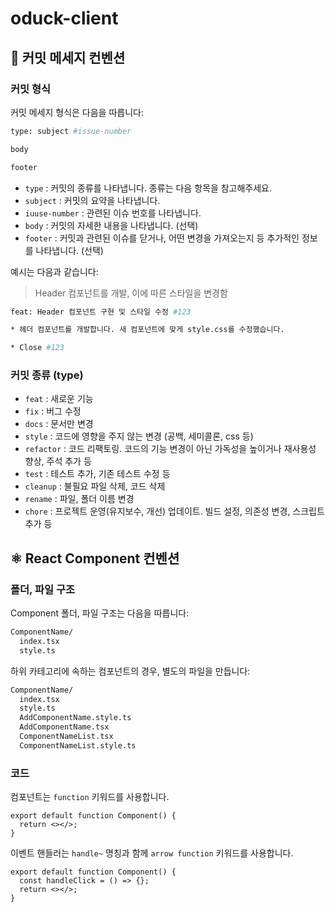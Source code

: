 # oduck-client

## 💬 커밋 메세지 컨벤션

### 커밋 형식

커밋 메세지 형식은 다음을 따릅니다:

```bash
type: subject #issue-number

body

footer
```

- `type` : 커밋의 종류를 나타냅니다. 종류는 다음 항목을 참고해주세요.
- `subject` : 커밋의 요약을 나타냅니다.
- `iuuse-number` : 관련된 이슈 번호를 나타냅니다.
- `body` : 커밋의 자세한 내용을 나타냅니다. (선택)
- `footer` : 커밋과 관련된 이슈를 닫거나, 어떤 변경을 가져오는지 등 추가적인 정보를 나타냅니다. (선택)

예시는 다음과 같습니다:

> Header 컴포넌트를 개발, 이에 따른 스타일을 변경함

```bash
feat: Header 컴포넌트 구현 및 스타일 수정 #123

* 헤더 컴포넌트를 개발합니다. 새 컴포넌트에 맞게 style.css를 수정했습니다.

* Close #123
```

### 커밋 종류 (type)

- `feat` : 새로운 기능
- `fix` : 버그 수정
- `docs` : 문서만 변경
- `style` : 코드에 영향을 주지 않는 변경 (공백, 세미콜론, css 등)
- `refactor` : 코드 리팩토링. 코드의 기능 변경이 아닌 가독성을 높이거나 재사용성 향상, 주석 추가 등
- `test` : 테스트 추가, 기존 테스트 수정 등
- `cleanup` : 불필요 파일 삭제, 코드 삭제
- `rename` : 파일, 폴더 이름 변경
- `chore` : 프로젝트 운영(유지보수, 개선) 업데이트. 빌드 설정, 의존성 변경, 스크립트 추가 등

## ⚛️ React Component 컨벤션
### 폴더, 파일 구조
Component 폴더, 파일 구조는 다음을 따릅니다:
```bash
ComponentName/
  index.tsx
  style.ts
```
하위 카테고리에 속하는 컴포넌트의 경우, 별도의 파일을 만듭니다:
```bash
ComponentName/
  index.tsx
  style.ts
  AddComponentName.style.ts
  AddComponentName.tsx
  ComponentNameList.tsx
  ComponentNameList.style.ts
```

### 코드
컴포넌트는 `function` 키워드를 사용합니다.
```tsx
export default function Component() {
  return <></>;
}
```
이벤트 핸들러는 `handle~` 명칭과 함께 `arrow function` 키워드를 사용합니다.
```tsx
export default function Component() {
  const handleClick = () => {};
  return <></>;
}
```

